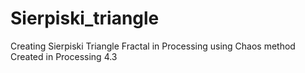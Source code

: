 # Sierpiski_triangle
Creating Sierpiski Triangle Fractal in Processing using Chaos method
Created in Processing 4.3
